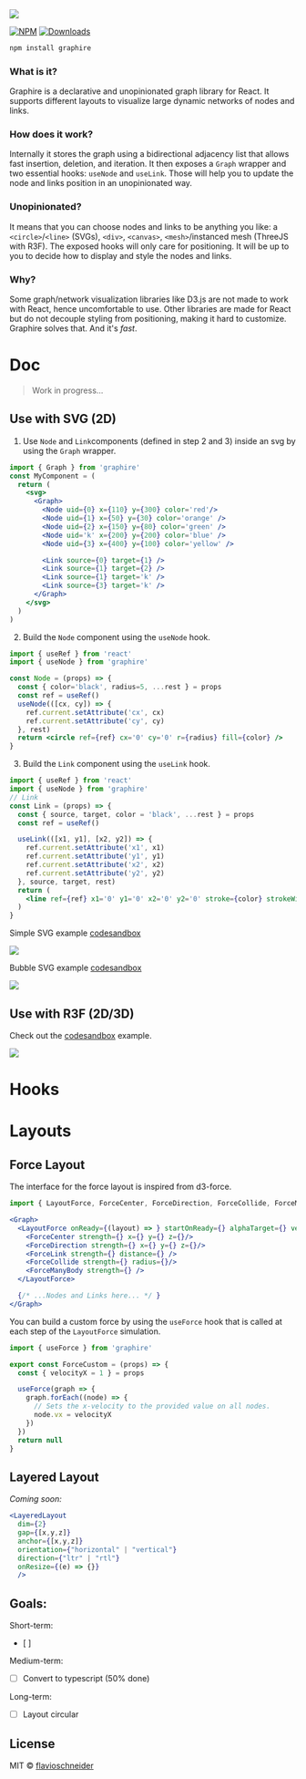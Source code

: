 
<img src="markdown/logo.png">

[![NPM](https://img.shields.io/npm/v/graphire?style=flat&colorA=0f0f0f&colorB=0f0f0f)](https://www.npmjs.com/package/graphire) 
[![Downloads](https://img.shields.io/npm/dt/graphire?style=flat&colorA=0f0f0f&colorB=0f0f0f)](https://www.npmjs.com/package/graphire)


```bash
npm install graphire
```

### What is it?
Graphire is a declarative and unopinionated graph library for React. It supports different layouts to visualize large dynamic networks of nodes and links. 

### How does it work?
Internally it stores the graph using a bidirectional adjacency list that allows fast insertion, deletion, and iteration. It then exposes a `Graph` wrapper and two essential hooks: `useNode` and `useLink`. Those will help you to update the node and links position in an unopinionated way. 

### Unopinionated?
It means that you can choose nodes and links to be anything you like: a `<circle>`/`<line>` (SVGs), `<div>`, `<canvas>`, `<mesh>`/instanced mesh (ThreeJS with R3F). The exposed hooks will only care for positioning. It will be up to you to decide how to display and style the nodes and links. 

### Why?
Some graph/network visualization libraries like D3.js are not made to work with React, hence uncomfortable to use. Other libraries are made for React but do not decouple styling from positioning, making it hard to customize. Graphire solves that. And it's _fast_.


# Doc 
> Work in progress...
## Use with SVG (2D)

1. Use `Node` and `Link`components  (defined in step 2 and 3) inside an svg by using the `Graph` wrapper.

```jsx
import { Graph } from 'graphire'
const MyComponent = (
  return (
    <svg>
      <Graph>
        <Node uid={0} x={110} y={300} color='red'/>
        <Node uid={1} x={50} y={30} color='orange' />
        <Node uid={2} x={150} y={80} color='green' />
        <Node uid='k' x={200} y={200} color='blue' />
        <Node uid={3} x={400} y={100} color='yellow' />

        <Link source={0} target={1} />
        <Link source={1} target={2} />
        <Link source={1} target='k' />
        <Link source={3} target='k' />
      </Graph>
    </svg>
  )
)
```

2. Build the `Node` component using the `useNode` hook.
```jsx 
import { useRef } from 'react'
import { useNode } from 'graphire'

const Node = (props) => {
  const { color='black', radius=5, ...rest } = props
  const ref = useRef()
  useNode(([cx, cy]) => {
    ref.current.setAttribute('cx', cx)  
    ref.current.setAttribute('cy', cy)  
  }, rest) 
  return <circle ref={ref} cx='0' cy='0' r={radius} fill={color} />
}
```

3. Build the `Link` component using the `useLink` hook.
```jsx 
import { useRef } from 'react'
import { useNode } from 'graphire'
// Link 
const Link = (props) => {
  const { source, target, color = 'black', ...rest } = props
  const ref = useRef()

  useLink(([x1, y1], [x2, y2]) => {
    ref.current.setAttribute('x1', x1)  
    ref.current.setAttribute('y1', y1)  
    ref.current.setAttribute('x2', x2)  
    ref.current.setAttribute('y2', y2)  
  }, source, target, rest)
  return (
    <line ref={ref} x1='0' y1='0' x2='0' y2='0' stroke={color} strokeWidth={1} />
  )
}
```

Simple SVG example [codesandbox](https://codesandbox.io/s/graphire-svg-simple-graph-example-eftpc?file=/src/App.js:184-633) 

<a href="https://codesandbox.io/s/graphire-svg-simple-graph-example-eftpc?file=/src/App.js:184-633"><img src="markdown/svg-example.png"></a>

Bubble SVG example [codesandbox](https://codesandbox.io/s/graphire-svg-bubble-example-e33ss)

<a href="https://codesandbox.io/s/graphire-svg-bubble-example-e33ss"><img src="markdown/svg-bubble-example.png"></a>


## Use with R3F (2D/3D)
Check out the [codesandbox](https://codesandbox.io/s/graphire-forcelayout-example-jet3q) example. 

<a href="https://codesandbox.io/s/graphire-forcelayout-example-jet3q"><img src="markdown/preview.png"></a>

# Hooks 


# Layouts 

## Force Layout 
The interface for the force layout is inspired from d3-force.
```jsx
import { LayoutForce, ForceCenter, ForceDirection, ForceCollide, ForceManyBody, ForceLink } from 'graphire'

<Graph>
  <LayoutForce onReady={(layout) => } startOnReady={} alphaTarget={} velocityDecay={}>
    <ForceCenter strength={} x={} y={} z={}/> 
    <ForceDirection strength={} x={} y={} z={}/> 
    <ForceLink strength={} distance={} />
    <ForceCollide strength={} radius={}/>
    <ForceManyBody strength={} />
  </LayoutForce>

  {/* ...Nodes and Links here... */ }
</Graph>
```

You can build a custom force by using the `useForce` hook that is called at each step of the `LayoutForce` simulation. 

```jsx
import { useForce } from 'graphire'

export const ForceCustom = (props) => {
  const { velocityX = 1 } = props

  useForce(graph => {
    graph.forEach((node) => {
      // Sets the x-velocity to the provided value on all nodes.
      node.vx = velocityX 
    })
  })
  return null
}
```

## Layered Layout 

_Coming soon:_

```jsx
<LayeredLayout 
  dim={2}
  gap={[x,y,z]}
  anchor={[x,y,z]}
  orientation={"horizontal" | "vertical"}
  direction={"ltr" | "rtl"}
  onResize={(e) => {}}
  />
```


## Goals:
Short-term: 
- [ ] 

Medium-term:
- [ ] Convert to typescript (50% done)

Long-term:
- [ ] Layout circular  

## License

MIT © [flavioschneider](https://github.com/flavioschneider)
